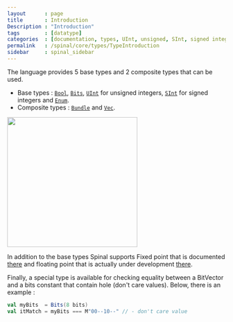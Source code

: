 ```yaml
---
layout      : page
title       : Introduction
Description : "Introduction"
tags        : [datatype]
categories  : [documentation, types, UInt, unsigned, SInt, signed integer, Bool, Bits, Enum]
permalink   : /spinal/core/types/TypeIntroduction
sidebar     : spinal_sidebar
---
```




The language provides 5 base types and 2 composite types that can be used.

- Base types : [`Bool`](/SpinalDoc/spinal/core/types/Bool), [`Bits`](/SpinalDoc/spinal/core/types/Bits), [`UInt`](/SpinalDoc/spinal/core/types/Int) for unsigned integers, [`SInt`](/SpinalDoc/spinal/core/types/Int) for signed integers and [`Enum`](/SpinalDoc/spinal/core/types/Enum).
- Composite types : [`Bundle`](/SpinalDoc/spinal/core/types/Bundle) and [`Vec`](/SpinalDoc/spinal/core/types/Vector).

<img src="https://cdn.rawgit.com/SpinalHDL/SpinalDoc/cacb6e086ff635ca93def01e31aee2da582d991a/asset/picture/types.svg"  align="middle" width="300">

 
In addition to the base types Spinal supports Fixed point that is documented [there](/SpinalDoc/spinal/core/types/Fix) and floating point that is actually under development [there](/SpinalDoc/spinal/core/types/Floating).


Finally, a special type is available for checking equality between a BitVector and a bits constant that contain hole (don't care values). Below, there is an example :

```scala
val myBits  = Bits(8 bits)
val itMatch = myBits === M"00--10--" // - don't care value
```